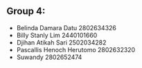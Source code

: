 ## Group 4:
- Belinda Damara Datu 2802634326
- Billy Stanly Lim 2440101660
- Djihan Atikah Sari 2502034282
- Pascallis Henoch Herutomo 2802632320
- Suwandy 2802652474
